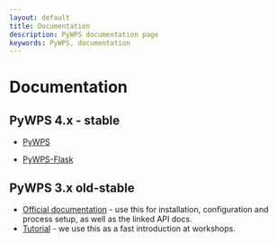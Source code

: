 ```yaml
---
layout: default
title: Documentation
description: PyWPS documentation page
keywords: PyWPS, documentation
---
```


# Documentation

## PyWPS 4.x - stable

* [PyWPS](https://pywps.readthedocs.io)

* [PyWPS-Flask](https://pywps-demo.readthedocs.io)

## PyWPS 3.x old-stable

* [Official documentation](https://pywps-3.readthedocs.io/) -
  use this for installation, configuration and process setup, as well as the linked
  API docs.
* [Tutorial](https://jachym.github.io/pywps-tutorial/build/html/index.html) - we use this as
  a fast introduction at workshops.

